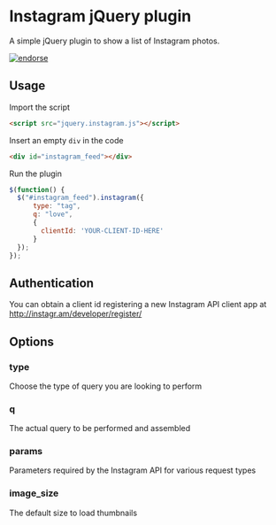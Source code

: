 # Instagram jQuery plugin 

A simple jQuery plugin to show a list of Instagram photos.

[![endorse](http://api.coderwall.com/oomlaut/endorsecount.png)](http://coderwall.com/oomlaut)

## Usage

Import the script

```html
<script src="jquery.instagram.js"></script>
```

Insert an empty `div` in the code

```html
<div id="instagram_feed"></div>
```

Run the plugin

```javascript
$(function() {
  $("#instagram_feed").instagram({
      type: "tag",
      q: "love",
      {
        clientId: 'YOUR-CLIENT-ID-HERE'
      }
  });
});
```

## Authentication

You can obtain a client id registering a new Instagram API client app at http://instagr.am/developer/register/

## Options

### type

Choose the type of query you are looking to perform

### q

The actual query to be performed and assembled

### params

Parameters required by the Instagram API for various request types

### image_size

The default size to load thumbnails
